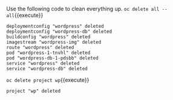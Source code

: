 Use the following code to clean everything up.
`oc delete all --all`{{execute}}

```
deploymentconfig "wordpress" deleted
deploymentconfig "wordpress-db" deleted
buildconfig "wordpress" deleted
imagestream "wordpress-img" deleted
route "wordpress" deleted
pod "wordpress-1-tnvhl" deleted
pod "wordpress-db-1-pdsbb" deleted
service "wordpress" deleted
service "wordpress-db" deleted
```

`oc delete project wp`{{execute}}

```
project "wp" deleted
```
